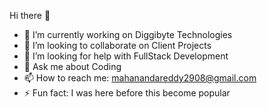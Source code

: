 Hi there 👋

- 🔭 I’m currently working on Diggibyte Technologies
- 👯 I’m looking to collaborate on Client Projects
- 🤔 I’m looking for help with FullStack Development
- 💬 Ask me about Coding
- 📫 How to reach me: mahanandareddy2908@gmail.com
- ⚡ Fun fact: I was here before this become popular
